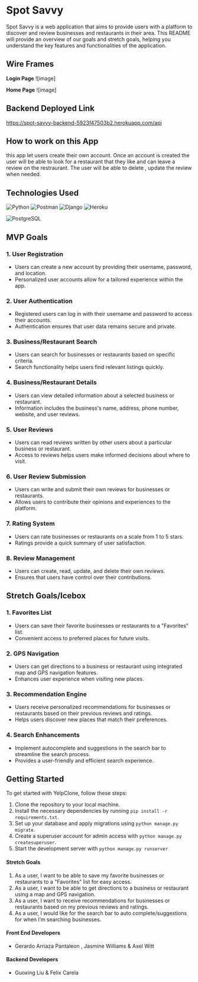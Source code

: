 
# Spot Savvy
Spot Savvy is a web application that aims to provide users with a platform to discover and review businesses and restaurants in their area. This README will provide an overview of our goals and stretch goals, helping you understand the key features and functionalities of the application.


## Wire Frames

**Login Page**
![image]

**Home Page**
![image]

## Backend Deployed Link

https://spot-savvy-backend-5923f47503b2.herokuapp.com/api


## How to work on this App
this app let users create their own account. Once an account is created the user will be able to look for a restaurant that they like and can leave a review on the restraurant. The user will be able to delete , update the review when needed.

## Technologies Used


![Python](https://img.shields.io/badge/python-%2314354C.svg?style=for-the-badge&logo=python&logoColor=white)
![Postman](https://img.shields.io/badge/Postman-FF6C37?style=for-the-badge&logo=postman&logoColor=white)
![Django](https://img.shields.io/badge/django-%23092E20.svg?style=for-the-badge&logo=django&logoColor=white)
![Heroku](https://img.shields.io/badge/heroku-%23430098.svg?style=for-the-badge&logo=heroku&logoColor=white)

![PostgreSQL](https://img.shields.io/badge/postgresql-%23316192.svg?style=for-the-badge&logo=postgresql&logoColor=white)

## MVP Goals
### 1. User Registration
- Users can create a new account by providing their username, password, and location.
- Personalized user accounts allow for a tailored experience within the app.
### 2. User Authentication
- Registered users can log in with their username and password to access their accounts.
- Authentication ensures that user data remains secure and private.
### 3. Business/Restaurant Search
- Users can search for businesses or restaurants based on specific criteria.
- Search functionality helps users find relevant listings quickly.
### 4. Business/Restaurant Details
- Users can view detailed information about a selected business or restaurant.
- Information includes the business's name, address, phone number, website, and user reviews.
### 5. User Reviews
- Users can read reviews written by other users about a particular business or restaurant.
- Access to reviews helps users make informed decisions about where to visit.
### 6. User Review Submission
- Users can write and submit their own reviews for businesses or restaurants.
- Allows users to contribute their opinions and experiences to the platform.
### 7. Rating System
- Users can rate businesses or restaurants on a scale from 1 to 5 stars.
- Ratings provide a quick summary of user satisfaction.
### 8. Review Management
- Users can create, read, update, and delete their own reviews.
- Ensures that users have control over their contributions.
## Stretch Goals/Icebox
### 1. Favorites List
- Users can save their favorite businesses or restaurants to a "Favorites" list.
- Convenient access to preferred places for future visits.
### 2. GPS Navigation
- Users can get directions to a business or restaurant using integrated map and GPS navigation features.
- Enhances user experience when visiting new places.
### 3. Recommendation Engine
- Users receive personalized recommendations for businesses or restaurants based on their previous reviews and ratings.
- Helps users discover new places that match their preferences.
### 4. Search Enhancements
- Implement autocomplete and suggestions in the search bar to streamline the search process.
- Provides a user-friendly and efficient search experience.
## Getting Started
To get started with YelpClone, follow these steps:
1. Clone the repository to your local machine.
2. Install the necessary dependencies by running `pip install -r requirements.txt`.
3. Set up your database and apply migrations using `python manage.py migrate`.
4. Create a superuser account for admin access with `python manage.py createsuperuser`.
5. Start the development server with `python manage.py runserver`

#### Stretch Goals

1. As a user, I want to be able to save my favorite businesses or restaurants to a "Favorites" list for easy access.
2. As a user, I want to be able to get directions to a business or restaurant using a map and GPS navigation.
3. As a user, I want to receive recommendations for businesses or restaurants based on my previous reviews and ratings.
4. As a user, I would like for the search bar to auto complete/suggestions for when I’m searching businesses.




#### Front End Developers
- Gerardo Arriaza Pantaleon , Jasmine Williams & Axel Witt  

#### Backend Developers
- Guoxing Liu & Felix Carela 
